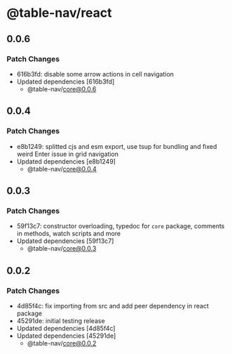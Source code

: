 # @table-nav/react

## 0.0.6

### Patch Changes

- 616b3fd: disable some arrow actions in cell navigation
- Updated dependencies [616b3fd]
  - @table-nav/core@0.0.6

## 0.0.4

### Patch Changes

- e8b1249: splitted cjs and esm export, use tsup for bundling and fixed weird Enter issue in grid navigation
- Updated dependencies [e8b1249]
  - @table-nav/core@0.0.4

## 0.0.3

### Patch Changes

- 59f13c7: constructor overloading, typedoc for `core` package, comments in methods, watch scripts and more
- Updated dependencies [59f13c7]
  - @table-nav/core@0.0.3

## 0.0.2

### Patch Changes

- 4d85f4c: fix importing from src and add peer dependency in react package
- 45291de: initial testing release
- Updated dependencies [4d85f4c]
- Updated dependencies [45291de]
  - @table-nav/core@0.0.2
